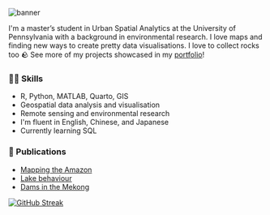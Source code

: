 ![banner](https://github.com/user-attachments/assets/2471f730-4c2b-41c8-9c8e-1444eb8d34d1)

I'm a master’s student in Urban Spatial Analytics at the University of Pennsylvania with a background in environmental research. I love maps and finding new ways to create pretty data visualisations. I love to collect rocks too 🪨 See more of my projects showcased in my [portfolio](https://weijingg.github.io/portfolio-wja/)!

### 💪🏼 Skills
- R, Python, MATLAB, Quarto, GIS
- Geospatial data analysis and visualisation
- Remote sensing and environmental research
- I'm fluent in English, Chinese, and Japanese
- Currently learning SQL

### 📖 Publications
- [Mapping the Amazon](https://doi.org/10.1016/j.geomorph.2021.107937)
- [Lake behaviour](https://doi.org/10.1016/j.jhydrol.2022.128574)
- [Dams in the Mekong](https://doi.org/10.5194/essd-16-1209-2024)

[![GitHub Streak](https://streak-stats.demolab.com?user=weijingg&theme=dawnfox&hide_border=true&card_width=800&card_height=300&background=F9F5F1&ring=E6A1A8&stroke=DFD7CA&fire=E6A1A8&currStreakNum=495057&sideNums=495057&currStreakLabel=E6A1A8&sideLabels=E6A1A8&dates=E6A1A8)](https://git.io/streak-stats)

<!--

Here are some ideas to get you started:

- 🔭 I’m currently working on ...
- 🌱 I’m currently learning ...
- 👯 I’m looking to collaborate on ...
- 🤔 I’m looking for help with ...
- 💬 Ask me about ...
- 📫 How to reach me: ...
- 😄 Pronouns: ...
- ⚡ Fun fact: ...
-->
